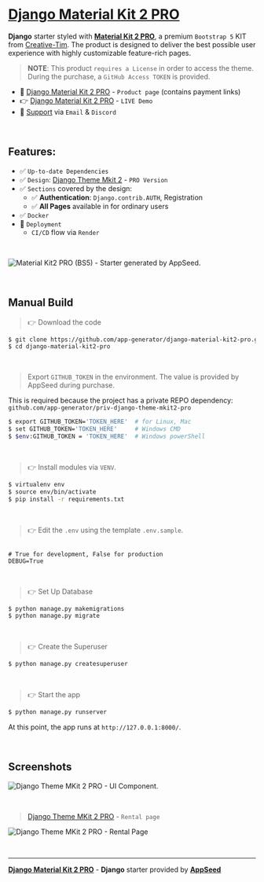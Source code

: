 # **[Django Material Kit 2 PRO](https://appseed.us/product/material-kit2-pro/django/)**

**Django** starter styled with **[Material Kit 2 PRO](https://appseed.us/product/material-kit2-pro/django/)**, a premium `Bootstrap 5` KIT from [Creative-Tim](https://bit.ly/3fKQZaL).
The product is designed to deliver the best possible user experience with highly customizable feature-rich pages. 

> **NOTE**: This product `requires a License` in order to access the theme. During the purchase, a `GitHub Access TOKEN` is provided. 

- 🛒 [Django Material Kit 2 PRO](https://appseed.us/product/material-kit2-pro/django/) - `Product page` (contains payment links)
- 👉 [Django Material Kit 2 PRO](https://django-material-kit2-enh.appseed-srv1.com/) - `LIVE Demo`
- 🚀 [Support](https://appseed.us/support/) via `Email` & `Discord`

<br /> 

## Features: 

- ✅ `Up-to-date Dependencies`
- ✅ `Design`: [Django Theme Mkit 2](https://github.com/app-generator/priv-django-theme-mkit2-pro) - `PRO Version`
- ✅ `Sections` covered by the design:
  - ✅ **Authentication**: `Django.contrib.AUTH`, Registration
  - ✅ **All Pages** available in for ordinary users 
- ✅ `Docker`
- 🚀 `Deployment` 
  - `CI/CD` flow via `Render`

<br />

![Material Kit2 PRO (BS5) - Starter generated by AppSeed.](https://user-images.githubusercontent.com/51070104/173217499-a443fd60-2564-42f3-8bb6-4a498823f670.png)

<br />

## Manual Build 

> 👉 Download the code  

```bash
$ git clone https://github.com/app-generator/django-material-kit2-pro.git
$ cd django-material-kit2-pro
```

<br />

> Export `GITHUB_TOKEN` in the environment. The value is provided by AppSeed during purchase. 

This is required because the project has a private REPO dependency: `github.com/app-generator/priv-django-theme-mkit2-pro`

```bash
$ export GITHUB_TOKEN='TOKEN_HERE'  # for Linux, Mac
$ set GITHUB_TOKEN='TOKEN_HERE'     # Windows CMD
$ $env:GITHUB_TOKEN = 'TOKEN_HERE'  # Windows powerShell 
```

<br />

> 👉 Install modules via `VENV`.


```bash
$ virtualenv env
$ source env/bin/activate
$ pip install -r requirements.txt
```

<br />

> 👉 Edit the `.env` using the template `.env.sample`. 

```env

# True for development, False for production
DEBUG=True

```

<br />

> 👉 Set Up Database

```bash
$ python manage.py makemigrations
$ python manage.py migrate
```

<br />

> 👉 Create the Superuser

```bash
$ python manage.py createsuperuser
```

<br />

> 👉 Start the app

```bash
$ python manage.py runserver
```

At this point, the app runs at `http://127.0.0.1:8000/`. 

<br />

## Screenshots

![Django Theme MKit 2 PRO - UI Component.](https://user-images.githubusercontent.com/51070104/212049122-e98794ef-7487-492b-919b-32118145fd34.png)

<br />

> [Django Theme MKit 2 PRO](https://appseed.us/product/material-kit2-pro/django/) - `Rental page`

![Django Theme MKit 2 PRO - Rental Page](https://user-images.githubusercontent.com/51070104/212049863-b33f921b-1e7f-4f96-a675-14f649aa46eb.png) 

<br />

---
**[Django Material Kit 2 PRO](https://appseed.us/product/material-kit2-pro/django/)** - **Django** starter provided by **[AppSeed](https://appseed.us/)**
